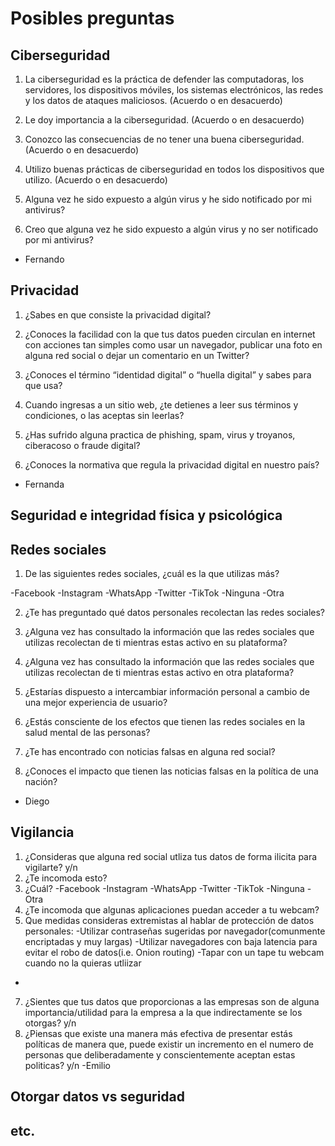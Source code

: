 # Posibles preguntas

## Ciberseguridad

1. La ciberseguridad es la práctica de defender las computadoras, los servidores, los dispositivos móviles, los sistemas electrónicos, las redes y los datos de ataques maliciosos. (Acuerdo o en desacuerdo)

2. Le doy importancia a la ciberseguridad. (Acuerdo o en desacuerdo)

3. Conozco las consecuencias de no tener una buena ciberseguridad. (Acuerdo o en desacuerdo)

4. Utilizo buenas prácticas de ciberseguridad en todos los dispositivos que utilizo. (Acuerdo o en desacuerdo)

5. Alguna vez he sido expuesto a algún virus y he sido notificado por mi antivirus?

6. Creo que alguna vez he sido expuesto a algún virus y no ser notificado por mi antivirus?

- Fernando

## Privacidad

1. ¿Sabes en que consiste la privacidad digital?

2. ¿Conoces la facilidad con la que tus datos pueden circulan en internet con acciones tan simples como usar un navegador, publicar una foto en alguna red social o dejar un comentario en un Twitter?

3. ¿Conoces el término “identidad digital” o “huella digital” y sabes para que usa?

4. Cuando ingresas a un sitio web, ¿te detienes a leer sus términos y condiciones, o las aceptas sin leerlas?

5. ¿Has sufrido alguna practica de phishing, spam, virus y troyanos, ciberacoso o fraude digital?

6. ¿Conoces la normativa que regula la privacidad digital en nuestro país?

- Fernanda

## Seguridad e integridad física y psicológica

## Redes sociales
1. De las siguientes redes sociales, ¿cuál es la que utilizas más?

-Facebook
-Instagram
-WhatsApp 
-Twitter 
-TikTok 
-Ninguna
-Otra

2. ¿Te has preguntado qué datos personales recolectan las redes sociales? 

3. ¿Alguna vez has consultado la información que las redes sociales que utilizas recolectan de ti mientras estas activo en su plataforma? 

4. ¿Alguna vez has consultado la información que las redes sociales que utilizas recolectan de ti mientras estas activo en otra plataforma?  

5. ¿Estarías dispuesto a intercambiar información personal a cambio de una mejor experiencia de usuario? 

6. ¿Estás consciente de los efectos que tienen las redes sociales en la salud mental de las personas?

7. ¿Te has encontrado con noticias falsas en alguna red social?

8. ¿Conoces el impacto que tienen las noticias falsas en la política de una nación?
- Diego

## Vigilancia
1. ¿Consideras que alguna red social utliza tus datos de forma ilicita para vigilarte? y/n
2. ¿Te incomoda esto?
3. ¿Cuál?
-Facebook
-Instagram
-WhatsApp 
-Twitter 
-TikTok 
-Ninguna
-Otra 
4. ¿Te incomoda que algunas aplicaciones puedan acceder a tu webcam?
5. Que medidas consideras extremistas al hablar de protección de datos personales:
-Utilizar contraseñas sugeridas por navegador(comunmente encriptadas y muy largas)
-Utilizar navegadores con baja latencia para evitar el robo de datos(i.e. Onion routing)
-Tapar con un tape tu webcam cuando no la quieras utliizar
-
7. ¿Sientes que tus datos que proporcionas a las empresas son de alguna importancia/utilidad para la empresa a la que indirectamente se los otorgas? y/n
8. ¿Piensas que existe una manera más efectiva de presentar estás políticas de manera que, puede existir un incremento en el numero de personas que deliberadamente y conscientemente aceptan estas politicas? y/n
-Emilio
## Otorgar datos vs seguridad

## etc.
